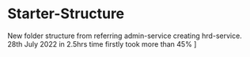 # Starter-Structure
New folder structure from referring admin-service creating hrd-service.
28th July 2022 in 2.5hrs time firstly took more than 45% ]